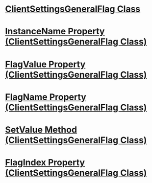 # [ClientSettingsGeneralFlag Class](clientsettingsgeneralflag-class.md)
# [InstanceName Property (ClientSettingsGeneralFlag Class)](instancename-property-clientsettingsgeneralflag-class.md)
# [FlagValue Property (ClientSettingsGeneralFlag Class)](flagvalue-property-clientsettingsgeneralflag-class.md)
# [FlagName Property (ClientSettingsGeneralFlag Class)](flagname-property-clientsettingsgeneralflag-class.md)
# [SetValue Method (ClientSettingsGeneralFlag Class)](setvalue-method-clientsettingsgeneralflag-class.md)
# [FlagIndex Property (ClientSettingsGeneralFlag Class)](flagindex-property-clientsettingsgeneralflag-class.md)
